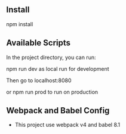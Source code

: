 ## Install

npm install

## Available Scripts

In the project directory, you can run:

npm run dev as local run for development

Then go to localhost:8080

or npm run prod to run on production


## Webpack and Babel Config
- This project use webpack v4 and babel 8.1



